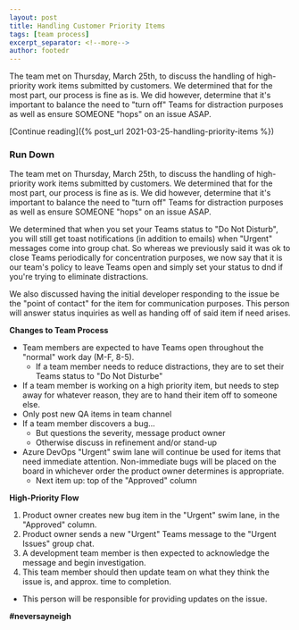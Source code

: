```yaml
---
layout: post
title: Handling Customer Priority Items
tags: [team process]
excerpt_separator: <!--more-->
author: footedr
---
```

The team met on Thursday, March 25th, to discuss the handling of high-priority work items submitted by customers. We determined that for the most part, our process is fine as is. We did however, determine that it's important to balance the need to "turn off" Teams for distraction purposes as well as ensure SOMEONE "hops" on an issue ASAP.

[Continue reading]({% post_url 2021-03-25-handling-priority-items %})
<!--more-->

### Run Down
The team met on Thursday, March 25th, to discuss the handling of high-priority work items submitted by customers. We determined that for the most part, our process is fine as is. We did however, determine that it's important to balance the need to "turn off" Teams for distraction purposes as well as ensure SOMEONE "hops" on an issue ASAP.

We determined that when you set your Teams status to "Do Not Disturb", you will still get toast notifications (in addition to emails) when "Urgent" messages come into group chat. So whereas we previously said it was ok to close Teams periodically for concentration purposes, we now say that it is our team's policy to leave Teams open and simply set your status to dnd if you're trying to eliminate distractions.

We also discussed having the initial developer responding to the issue be the "point of contact" for the item for communication purposes. This person will answer status inquiries as well as handing off of said item if need arises.

**Changes to Team Process**
- Team members are expected to have Teams open throughout the "normal" work day (M-F, 8-5).
  - If a team member needs to reduce distractions, they are to set their Teams status to "Do Not Disturbe"
- If a team member is working on a high priority item, but needs to step away for whatever reason, they are to hand their item off to someone else.
- Only post new QA items in team channel
- If a team member discovers a bug...
  - But questions the severity, message product owner
  - Otherwise discuss in refinement and/or stand-up
- Azure DevOps "Urgent" swim lane will continue be used for items that need immediate attention. Non-immediate bugs will be placed on the board in whichever order the product owner determines is appropriate.
  - Next item up: top of the "Approved" column

**High-Priority Flow**
1. Product owner creates new bug item in the "Urgent" swim lane, in the "Approved" column.
2. Product owner sends a new "Urgent" Teams message to the "Urgent Issues" group chat.
3. A development team member is then expected to acknowledge the message and begin investigation.
4. This team member should then update team on what they think the issue is, and approx. time to completion.
  - This person will be responsible for providing updates on the issue.


**#neversayneigh**